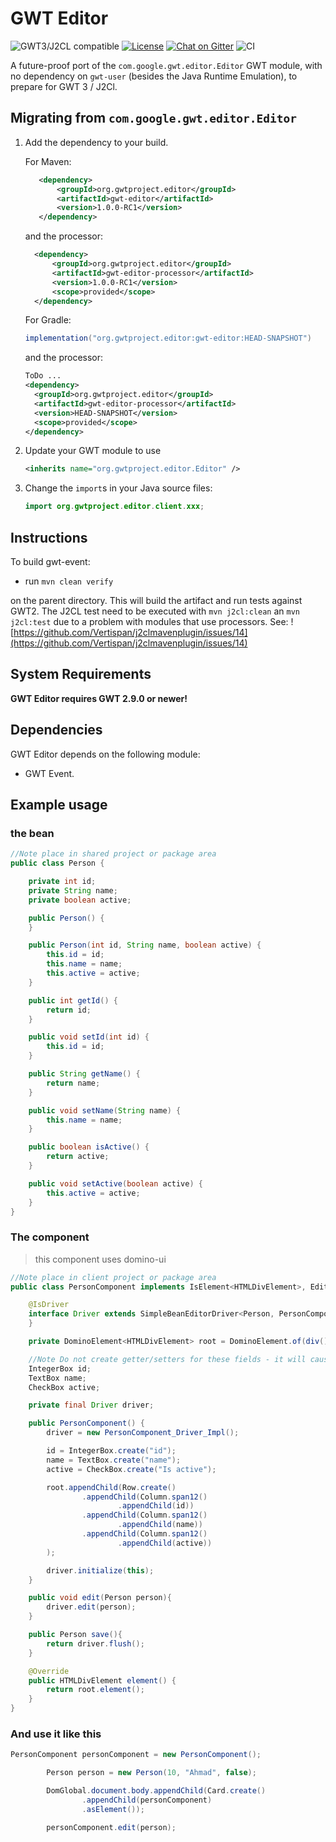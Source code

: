 # GWT Editor

![GWT3/J2CL compatible](https://img.shields.io/badge/GWT3/J2CL-compatible-brightgreen.svg)  [![License](https://img.shields.io/:license-apache-blue.svg)](http://www.apache.org/licenses/LICENSE-2.0.html) [![Chat on Gitter](https://badges.gitter.im/hal/elemento.svg)](https://gitter.im/gwtproject/gwt-modules) ![CI](https://github.com/gwtproject/gwt-editor/workflows/CI/badge.svg)

A future-proof port of the `com.google.gwt.editor.Editor` GWT module, with no dependency on `gwt-user` (besides the Java Runtime Emulation), to prepare for GWT 3 / J2Cl.

##  Migrating from `com.google.gwt.editor.Editor`

1. Add the dependency to your build.

   For Maven:

   ```xml
      <dependency>
          <groupId>org.gwtproject.editor</groupId>
          <artifactId>gwt-editor</artifactId>
          <version>1.0.0-RC1</version>
      </dependency>
   ```

    and the processor:
    ```xml
      <dependency>
          <groupId>org.gwtproject.editor</groupId>
          <artifactId>gwt-editor-processor</artifactId>
          <version>1.0.0-RC1</version>
          <scope>provided</scope>
      </dependency>
    ```

   For Gradle:

   ```gradle
   implementation("org.gwtproject.editor:gwt-editor:HEAD-SNAPSHOT")
   ```

    and the processor:

    ```xml
   ToDo ... 
    <dependency>
      <groupId>org.gwtproject.editor</groupId>
      <artifactId>gwt-editor-processor</artifactId>
      <version>HEAD-SNAPSHOT</version>
      <scope>provided</scope>
    </dependency>
    ```

2. Update your GWT module to use

   ```xml
   <inherits name="org.gwtproject.editor.Editor" />
   ```

3. Change the `import`s in your Java source files:

   ```java
   import org.gwtproject.editor.client.xxx;
   ```

## Instructions

To build gwt-event:

* run `mvn clean verify`

on the parent directory. This will build the artifact and run tests against GWT2. The J2CL test need to be executed with `mvn j2cl:clean` an `mvn j2cl:test` due to a problem with modules that use processors. See: ![https://github.com/Vertispan/j2clmavenplugin/issues/14](https://github.com/Vertispan/j2clmavenplugin/issues/14)

## System Requirements

**GWT Editor requires GWT 2.9.0 or newer!**


## Dependencies

GWT Editor depends on the following module:

* GWT Event.


## Example usage

### the bean
```java
//Note place in shared project or package area
public class Person {

    private int id;
    private String name;
    private boolean active;

    public Person() {
    }

    public Person(int id, String name, boolean active) {
        this.id = id;
        this.name = name;
        this.active = active;
    }

    public int getId() {
        return id;
    }

    public void setId(int id) {
        this.id = id;
    }

    public String getName() {
        return name;
    }

    public void setName(String name) {
        this.name = name;
    }

    public boolean isActive() {
        return active;
    }

    public void setActive(boolean active) {
        this.active = active;
    }
}
```

### The component

> this component uses domino-ui

```java
//Note place in client project or package area
public class PersonComponent implements IsElement<HTMLDivElement>, Editor<Person> {

    @IsDriver
    interface Driver extends SimpleBeanEditorDriver<Person, PersonComponent> {
    }

    private DominoElement<HTMLDivElement> root = DominoElement.of(div());

    //Note Do not create getter/setters for these fields - it will cause a compile issue such as "java.lang.IllegalStateException: generation aborted! No getter exists for >>getId<< -> [Help 1]"
    IntegerBox id;
    TextBox name;
    CheckBox active;

    private final Driver driver;

    public PersonComponent() {
        driver = new PersonComponent_Driver_Impl();

        id = IntegerBox.create("id");
        name = TextBox.create("name");
        active = CheckBox.create("Is active");

        root.appendChild(Row.create()
                .appendChild(Column.span12()
                        .appendChild(id))
                .appendChild(Column.span12()
                        .appendChild(name))
                .appendChild(Column.span12()
                        .appendChild(active))
        );

        driver.initialize(this);
    }

    public void edit(Person person){
        driver.edit(person);
    }

    public Person save(){
        return driver.flush();
    }

    @Override
    public HTMLDivElement element() {
        return root.element();
    }
}
```

### And use it like this

```java
PersonComponent personComponent = new PersonComponent();

        Person person = new Person(10, "Ahmad", false);

        DomGlobal.document.body.appendChild(Card.create()
                .appendChild(personComponent)
                .asElement());

        personComponent.edit(person);
        
```
